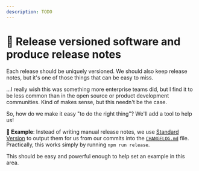 ```yaml
---
description: TODO
---
```


# 📝 Release versioned software and produce release notes

Each release should be uniquely versioned. We should also keep release notes, but it's one of those things that can be easy to miss.

...I really wish this was something more enterprise teams did, but I find it to be less common than in the open source or product development communities. Kind of makes sense, but this needn't be the case.

So, how do we make it easy "to do the right thing"? We'll add a tool to help us!

**🎯 Example**: Instead of writing manual release notes, we use [Standard Version](https://github.com/conventional-changelog/standard-version) to output them for us from our commits into the [`CHANGELOG.md`](https://github.com/mikaelvesavuori/better-apis-workshop/blob/main/CHANGELOG.md) file. Practically, this works simply by running `npm run release`.

This should be easy and powerful enough to help set an example in this area.
